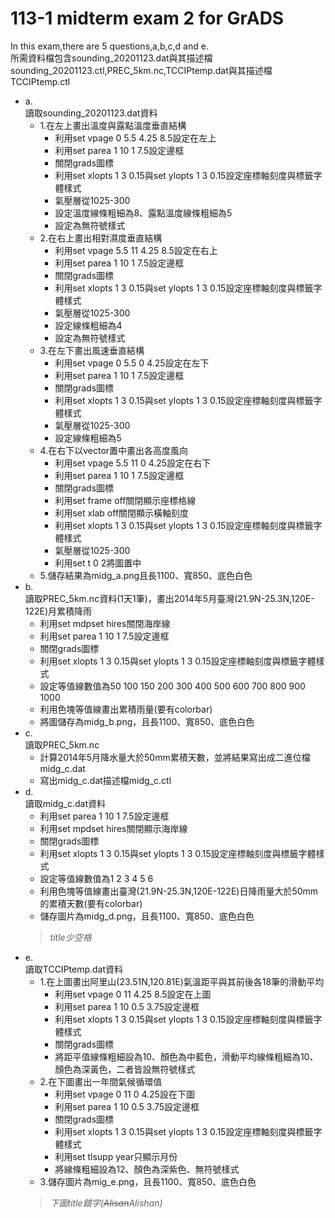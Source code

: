 # 113-1 midterm exam 2 for GrADS
In this exam,there are 5 questions,a,b,c,d and e.  
所需資料檔包含sounding_20201123.dat與其描述檔sounding_20201123.ctl,PREC_5km.nc,TCCIPtemp.dat與其描述檔TCCIPtemp.ctl  
- a.  
  讀取sounding_20201123.dat資料  
  - 1.在左上畫出溫度與露點溫度垂直結構
    - 利用set vpage 0 5.5 4.25 8.5設定在左上
    - 利用set parea 1 10 1 7.5設定邊框
    - 關閉grads圖標
    - 利用set xlopts 1 3 0.15與set ylopts 1 3 0.15設定座標軸刻度與標籤字體樣式
    - 氣壓層從1025-300
    - 設定溫度線條粗細為8、露點溫度線條粗細為5
    - 設定為無符號樣式
  - 2.在右上畫出相對濕度垂直結構  
    - 利用set vpage 5.5 11 4.25 8.5設定在右上
    - 利用set parea 1 10 1 7.5設定邊框
    - 關閉grads圖標
    - 利用set xlopts 1 3 0.15與set ylopts 1 3 0.15設定座標軸刻度與標籤字體樣式
    - 氣壓層從1025-300
    - 設定線條粗細為4
    - 設定為無符號樣式  
  - 3.在左下畫出風速垂直結構
    - 利用set vpage 0 5.5 0 4.25設定在左下
    - 利用set parea 1 10 1 7.5設定邊框
    - 關閉grads圖標
    - 利用set xlopts 1 3 0.15與set ylopts 1 3 0.15設定座標軸刻度與標籤字體樣式
    - 氣壓層從1025-300
    - 設定線條粗細為5  
  - 4.在右下以vector置中畫出各高度風向
    - 利用set vpage 5.5 11 0 4.25設定在右下
    - 利用set parea 1 10 1 7.5設定邊框
    - 關閉grads圖標
    - 利用set frame off關閉顯示座標格線
    - 利用set xlab off關閉顯示橫軸刻度
    - 利用set xlopts 1 3 0.15與set ylopts 1 3 0.15設定座標軸刻度與標籤字體樣式
    - 氣壓層從1025-300
    - 利用set t 0 2將圖置中
  - 5.儲存結果為midg_a.png且長1100、寬850、底色白色
- b.  
  讀取PREC_5km.nc資料(1天1筆)，畫出2014年5月臺灣(21.9N-25.3N,120E-122E)月累積降雨
  - 利用set mdpset hires關閉海岸線
  - 利用set parea 1 10 1 7.5設定邊框
  - 關閉grads圖標
  - 利用set xlopts 1 3 0.15與set ylopts 1 3 0.15設定座標軸刻度與標籤字體樣式
  - 設定等值線數值為50 100 150 200 300 400 500 600 700 800 900 1000
  - 利用色塊等值線畫出累積雨量(要有colorbar)
  - 將圖儲存為midg_b.png，且長1100、寬850、底色白色  
- c.  
  讀取PREC_5km.nc  
  - 計算2014年5月降水量大於50mm累積天數，並將結果寫出成二進位檔midg_c.dat  
  - 寫出midg_c.dat描述檔midg_c.ctl
- d.  
  讀取midg_c.dat資料
  - 利用set parea 1 10 1 7.5設定邊框
  - 利用set mpdset hires關閉顯示海岸線
  - 關閉grads圖標
  - 利用set xlopts 1 3 0.15與set ylopts 1 3 0.15設定座標軸刻度與標籤字體樣式
  - 設定等值線數值為1 2 3 4 5 6
  - 利用色塊等值線畫出臺灣(21.9N-25.3N,120E-122E)日降雨量大於50mm的累積天數(要有colorbar)
  - 儲存圖片為midg_d.png，且長1100、寬850、底色白色
  >*title少空格*
- e.  
  讀取TCCIPtemp.dat資料
  - 1.在上圖畫出阿里山(23.51N,120.81E)氣溫距平與其前後各18筆的滑動平均
    - 利用set vpage 0 11 4.25 8.5設定在上圖
    - 利用set parea 1 10 0.5 3.75設定邊框
    - 利用set xlopts 1 3 0.15與set ylopts 1 3 0.15設定座標軸刻度與標籤字體樣式
    - 關閉grads圖標
    - 將距平值線條粗細設為10、顏色為中藍色，滑動平均線條粗細為10、顏色為深黃色，二者皆設無符號樣式 
  - 2.在下圖畫出一年間氣候循環值
    - 利用set vpage 0 11 0 4.25設在下圖
    - 利用set parea 1 10 0.5 3.75設定邊框
    - 關閉grads圖標
    - 利用set xlopts 1 3 0.15與set ylopts 1 3 0.15設定座標軸刻度與標籤字體樣式
    - 利用set tlsupp year只顯示月份
    - 將線條粗細設為12、顏色為深紫色、無符號樣式
  - 3.儲存圖片為mig_e.png，且長1100、寬850、底色白色
  >*下圖title錯字(~~Alisan~~Alishan)*
